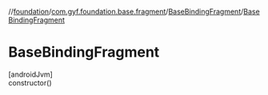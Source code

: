 //[foundation](../../../index.md)/[com.gyf.foundation.base.fragment](../index.md)/[BaseBindingFragment](index.md)/[BaseBindingFragment](-base-binding-fragment.md)

# BaseBindingFragment

[androidJvm]\
constructor()